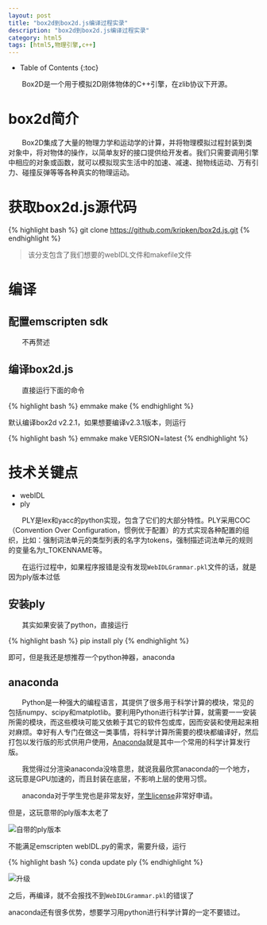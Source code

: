 ```yaml
---
layout: post
title: "box2d到box2d.js编译过程实录"
description: "box2d到box2d.js编译过程实录"
category: html5
tags: [html5,物理引擎,c++]
---
```

* Table of Contents
{:toc}

&#160; &#160; &#160; &#160;Box2D是一个用于模拟2D刚体物体的C++引擎，在zlib协议下开源。

<!-- more -->

# box2d简介

&#160; &#160; &#160; &#160;Box2D集成了大量的物理力学和运动学的计算，并将物理模拟过程封装到类对象中，将对物体的操作，以简单友好的接口提供给开发者。我们只需要调用引擎中相应的对象或函数，就可以模拟现实生活中的加速、减速、抛物线运动、万有引力、碰撞反弹等等各种真实的物理运动。

# 获取box2d.js源代码

{% highlight bash %}
git clone https://github.com/kripken/box2d.js.git
{% endhighlight %}

> 该分支包含了我们想要的webIDL文件和makefile文件

# 编译

## 配置emscripten sdk

&#160; &#160; &#160; &#160;不再赘述

## 编译box2d.js

&#160; &#160; &#160; &#160;直接运行下面的命令

{% highlight bash %}
emmake make
{% endhighlight %}

默认编译box2d v2.2.1，如果想要编译v2.3.1版本，则运行

{% highlight bash %}
emmake make VERSION=latest 
{% endhighlight %}

# 技术关键点


- webIDL
- ply

&#160; &#160; &#160; &#160;PLY是lex和yacc的python实现，包含了它们的大部分特性。PLY采用COC（Convention Over Configuration，惯例优于配置）的方式实现各种配置的组织，比如：强制词法单元的类型列表的名字为tokens，强制描述词法单元的规则的变量名为t_TOKENNAME等。

&#160; &#160; &#160; &#160;在运行过程中，如果程序报错是没有发现`WebIDLGrammar.pkl`文件的话，就是因为ply版本过低

## 安装ply

&#160; &#160; &#160; &#160;其实如果安装了python，直接运行

{% highlight bash %}
pip install ply
{% endhighlight %}

即可，但是我还是想推荐一个python神器，anaconda

## anaconda

&#160; &#160; &#160; &#160;Python是一种强大的编程语言，其提供了很多用于科学计算的模块，常见的包括numpy、scipy和matplotlib。要利用Python进行科学计算，就需要一一安装所需的模块，而这些模块可能又依赖于其它的软件包或库，因而安装和使用起来相对麻烦。幸好有人专门在做这一类事情，将科学计算所需要的模块都编译好，然后打包以发行版的形式供用户使用，[Anaconda](https://www.continuum.io/)就是其中一个常用的科学计算发行版。

&#160; &#160; &#160; &#160;我觉得过分渲染anaconda没啥意思，就说我最欣赏anaconda的一个地方，这玩意是GPU加速的，而且封装在底层，不影响上层的使用习惯。

&#160; &#160; &#160; &#160;anaconda对于学生党也是非常友好，[学生license](https://www.continuum.io/anaconda-academic-subscriptions-available)非常好申请。

但是，这玩意带的ply版本太老了

![自带的ply版本](http://img17.poco.cn/mypoco/myphoto/20160113/23/17800049220160113233705038.png)

不能满足emscripten webIDL.py的需求，需要升级，运行

{% highlight bash %}
conda update ply
{% endhighlight %}

![升级](http://img17.poco.cn/mypoco/myphoto/20160113/23/17800049220160113233734017.png)

之后，再编译，就不会报找不到`WebIDLGrammar.pkl`的错误了

anaconda还有很多优势，想要学习用python进行科学计算的一定不要错过。